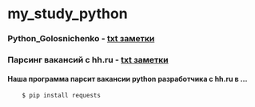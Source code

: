 # my_study_python

### Python_Golosnichenko - [txt заметки](./1_Python_Golosnichenko/work_notes_py.txt)

### Парсинг вакансий с hh.ru - [txt заметки](./Parsing/notes_parsing.txt)

#### Наша программа парсит вакансии python разработчика с hh.ru в ...

        $ pip install requests
